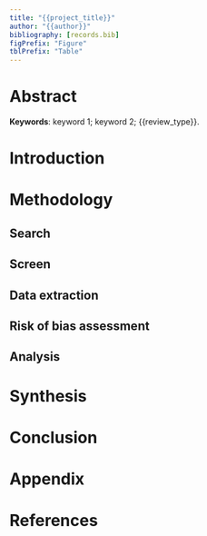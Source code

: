 ```yaml
---
title: "{{project_title}}"
author: "{{author}}"
bibliography: [records.bib]
figPrefix: "Figure"
tblPrefix: "Table"
---
```


# Abstract

**Keywords**: keyword 1; keyword 2; {{review_type}}.

# Introduction

# Methodology

## Search

## Screen

## Data extraction

## Risk of bias assessment

## Analysis

# Synthesis

# Conclusion

# Appendix

<!-- NEW_RECORD_SOURCE -->

# References

